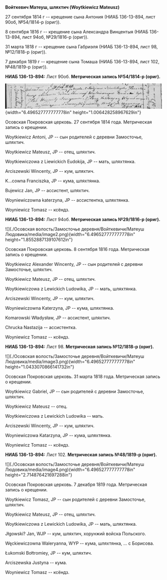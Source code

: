 **Войткевич Матеуш, шляхтич (Woytkiewicz Mateusz)**

27 сентября 1814 г -- крещение сына Антония (НИАБ 136-13-894, лист 90об,
№54/1814-р (ориг)).

8 сентября 1816 г -- крещение сына Александра Винцентыя (НИАБ
136-13-894, лист 94об, №29/1816-р (ориг)).

31 марта 1818 г -- крещение сына Габриэля (НИАБ 136-13-894, лист 98,
№12/1818-р (ориг)).

7 декабря 1819 г -- крещение сына Томаша (НИАБ 136-13-894, лист 102,
№48/1819-р (ориг)).

**НИАБ 136-13-894:** Лист 90об. **Метрическая запись №54/1814-р
(ориг).**

![](./media/17020b25e248e8ee51fd2a40aa91f2239f653445.png){width="6.496527777777778in"
height="1.006428258967629in"}

Осовская Покровская церковь. 27 сентября 1814 года. Метрическая запись о
крещении.

Woytkiewicz Antoni, JP -- сын родителей с деревни Замосточье, шляхтич.

Woytkiewicz Mateusz, JP -- отец, шляхтич.

Woytkiewiczowa z Liewickich Eudokija, JP -- мать, шляхтянка.

Arciszewski Wincenty, JP -- кум, шляхтич.

K...cowna Franciszka, JP -- кума, шляхтянка.

Bujewicz Jan, JP -- ассистент, шляхтич.

Woyniewiczowna katerzyna, JP -- ассистентка, шляхтянка.

Woyniewicz Tomasz -- ксёндз.

**НИАБ 136-13-894:** Лист 94об. **Метрическая запись №29/1816-р
(ориг).**

![](./Осовская волость/Замосточье деревня/Войткевичи/Матеуш Людовика/media/image2.png){width="6.496527777777778in"
height="1.8552887139107612in"}

Осовская Покровская церковь. 8 сентября 1816 года. Метрическая запись о
крещении.

Woytkiewicz Alexander Wincenty, JP -- сын родителей с деревни
Замосточье, шляхтич.

Woytkiewicz Mateusz, JP -- отец, шляхтич.

Woytkiewiczowa z Lewickich Ludowika, JP -- мать, шляхтянка.

Arciszewski Wincenty, JP -- кум, шляхтич.

Woyniewiczowna Katerzyna, JP -- кума, шляхтянка.

Komarowski Władysław, JP -- ассистент, шляхтич.

Chrucka Nastazija -- ассистентка.

Woyniewicz Tomasz -- ксёндз.

**НИАБ 136-13-894:** Лист 98. **Метрическая запись №12/1818-р (ориг).**

![](./Осовская волость/Замосточье деревня/Войткевичи/Матеуш Людовика/media/image3.png){width="6.496527777777778in"
height="1.0433070866141732in"}

Осовская Покровская церковь. 31 марта 1818 года. Метрическая запись о
крещении.

Woytkiewicz Gabriel, JP -- сын родителей с деревни Замосточье, шляхтич.

Woytkiewicz Mateusz -- отец.

Woytkiewiczowa z Lewickich Ludowika -- мать.

Arciszewski Wincenty, JP -- кум, шляхтич.

Woyniewiczowa Katarzyna, JP -- кума, шляхтянка.

Woyniewicz Tomasz -- ксёндз.

**НИАБ 136-13-894:** Лист 102. **Метрическая запись №48/1819-р (ориг).**

![](./Осовская волость/Замосточье деревня/Войткевичи/Матеуш Людовика/media/image4.png){width="6.496527777777778in"
height="2.714876421697288in"}

Осовская Покровская церковь. 7 декабря 1819 года. Метрическая запись о
крещении.

Woytkiewicz Tomasz, JP -- сын родителей с деревни Замосточье, шляхтич.

Woytkiewicz Mateusz, JP -- отец, шляхтич.

Woytkiewiczowa z Lewickich Ludowika, JP -- мать, шляхтянка.

Jłgowski? Jan, WJP -- кум, шляхтич, хорунжий войска Польского.

Węckiewiczowna Waleryanna, WYP -- кума, шляхтянка, ... с Борисова.

Łukomski Bołtromiey, JP -- кум, шляхтич.

Arciszewska Justyna -- кума.

Woyniewicz Tomasz -- ксёндз.
